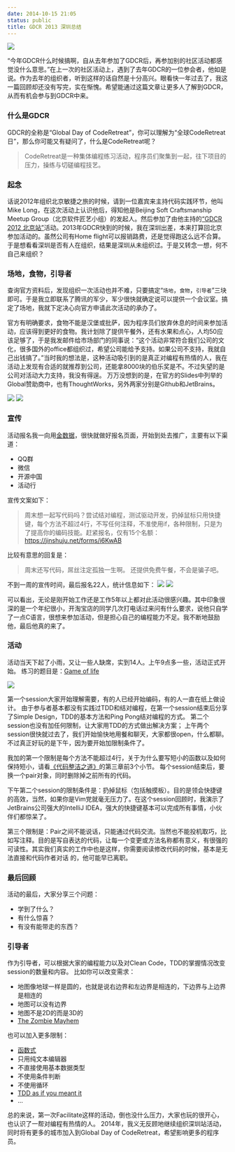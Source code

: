```yaml
---
date: 2014-10-15 21:05
status: public
title: GDCR 2013 深圳总结
---
```


![](http://ww2.sinaimg.cn/large/61412e43gw1eqfsh8lbvej20vq0ntdnj.jpg)

“今年GDCR什么时候搞啊，自从去年参加了GDCR后，再参加别的社区活动都感觉没什么意思。”在上一次的社区活动上，遇到了去年GDCR的一位参会者，他如是说。作为去年的组织者，听到这样的话自然是十分高兴。眼看快一年过去了，我这一篇回顾却还没有写完，实在惭愧。希望能通过这篇文章让更多人了解到GDCR，从而有机会参与到GDCR中来。

### 什么是GDCR
GDCR的全称是“Global Day of CodeRetreat”，你可以理解为“全球CodeRetreat日”，那么你可能又有疑问了，什么是CodeRetreat呢？

>CodeRetreat是一种集体编程练习活动，程序员们聚集到一起，往下项目的压力，操练与切磋编程技艺。

### 起念
话说2012年组织北京敏捷之旅的时候，请到一位嘉宾来主持代码实践环节，他叫Mike Long，在这次活动上认识他后，得知他是Beijing Soft Craftsmanship Meetup Group（北京软件匠艺小组）的发起人。然后参加了由他主持的[“GDCR 2012 北京站”](http://www.meetup.com/BeijingEntrepreneurs/events/90858762/)活动。2013年GDCR快到的时候，我在深圳出差，本来打算回北京参加活动的。虽然公司有Home flight可以报销路费，还是觉得跑这么远不合算。于是想看看深圳是否有人在组织，结果是深圳从未组织过。于是又转念一想，何不自己来组织？

### 场地，食物，引导者
查询官方资料后，发现组织一次活动也并不难，只要搞定“`场地`，`食物`，`引导者`”三块即可。于是我立即联系了腾讯的军少，军少很快就确定说可以提供一个会议室。搞定了场地，我就下定决心向官方申请此次活动的承办了。

官方有明确要求，食物不能是汉堡或批萨，因为程序员们放弃休息的时间来参加活动，应该得到更好的食物。我计划除了提供午餐外，还有水果和点心，人均50应该足够了，于是我发邮件给市场部门的同事说：“这个活动非常符合我们公司的文化，很多国外的office都组织过，希望公司能给予支持。如果公司不支持，我就自己出钱搞了。”当时我的想法是，这种活动吸引到的是真正对编程有热情的人，我在活动上发现有合适的就推荐到公司，还能拿8000块的伯乐奖是不。不过失望的是公司对活动大力支持，我没有得逞。
万万没想到的是，在官方的Slides中列举的Global赞助商中，也有ThoughtWorks，另外两家分别是Github和JetBrains。

![](http://ww2.sinaimg.cn/large/61412e43gw1eqfvd8b2onj20cq04g0ss.jpg)
![](http://ww2.sinaimg.cn/large/61412e43gw1eqfuyx2zeaj20di03nwet.jpg)

### 宣传
活动报名我一向用[金数据](http://jinshuju.net)，很快就做好报名页面，开始到处去推广，主要有以下渠道：   
* QQ群
* 微信
* 开源中国
* 活动行

宣传文案如下：

>周末想一起写代码吗？尝试结对编程，测试驱动开发，扔掉鼠标只用快捷键，每个方法不超过4行，不写任何注释，不准使用if，各种限制，只是为了提高你的编码技能。赶紧报名，仅有15个名额：https://jinshuju.net/forms/i6KwAB  

比较有意思的回复是：
>周末还写代码，屌丝注定孤独一生啊。
>还提供免费午餐，不会是骗子吧。

不到一周的宣传时间，最后报名22人，统计信息如下：
![](http://ww2.sinaimg.cn/large/61412e43gw1eqfvgcztwgj20vn0lhabg.jpg)
![](http://ww3.sinaimg.cn/large/61412e43gw1eqfvgm5iihj20yw0kndha.jpg)

可以看出，无论是刚开始工作还是工作5年以上都对此活动很感兴趣。其中印象很深的是一个年纪很小，开淘宝店的同学几次打电话过来问有什么要求，说他只自学了一点C语言，很想来参加活动，但是担心自己的编程能力不足。我不断地鼓励他，最后他真的来了。

### 活动
活动当天下起了小雨，又让一些人缺席，实到14人。上午9点多一些，活动正式开始。
练习的题目是：[Game of life](http://zh.wikipedia.org/zh/%E5%BA%B7%E5%A8%81%E7%94%9F%E5%91%BD%E6%B8%B8%E6%88%8F)

![](http://ww2.sinaimg.cn/large/61412e43gw1eqfvh1fngcj218w0x8h1e.jpg)

第一个session大家开始理解需要，有的人已经开始编码，有的人一直在纸上做设计。
由于参与者基本都没有实践过TDD和结对编程，在第一个session结束后分享了Simple Design，TDD的基本方法和Ping Pong结对编程的方式。
第二个session也没有加任何限制，让大家用TDD的方式做出解决方案；
上午两个session很快就过去了，我们开始愉快地用餐和聊天，大家都很open，什么都聊。
不过真正好玩的是下午，因为要开始加限制条件了。

我加的第一个限制是每个方法不能超过4行，关于为什么要写短小的函数以及如何保持短小，请看[《代码整洁之道》](http://book.douban.com/subject/4199741/)的第三章前3个小节。
每个session结束后，要换一个pair对象，同时删除掉之前所有的代码。

下午第二个session的限制条件是：扔掉鼠标（包括触摸板）。目的是领会快捷键的高效，当然，如果你是Vim党就毫无压力了。在这个session回顾时，我演示了JetBrains公司强大的IntelliJ IDEA，强大的快捷键基本可以完成所有事情，小伙伴们都惊呆了。

第三个限制是：Pair之间不能说话，只能通过代码交流。当然也不能投机取巧，比如写注释。目的是写自表达的代码，让每一个变更或方法名称都有意义，有很强的可读性。其实我们真实的工作中也是这样，你需要阅读修改代码的时候，基本是无法直接和代码作者对话 的，他可能早已离职。

### 最后回顾
活动的最后，大家分享三个问题： 
* 学到了什么？
* 有什么惊喜？
* 有没有能带走的东西？

### 引导者
作为引导者，可以根据大家的编程能力以及对Clean Code，TDD的掌握情况改变session的数量和内容。
比如你可以改变需求：
* 地图像地球一样是圆的，也就是说右边界和左边界是相连的，下边界与上边界是相连的
* 地图可以没有边界
* 地图不是2D的而是3D的
* [The Zombie Mayhem](https://github.com/coderetreat/coderetreat_wiki/wiki/Middle-session-new-specification:-Zombie-mayhem)

也可以加入更多限制：
* [函数式](https://github.com/coderetreat/coderetreat_wiki/wiki/Paradigm-change:-Go-functional)
* 只用纯文本编辑器
* 不直接使用基本数据类型
* 不使用条件判断
* 不使用循环
* [TDD as if you meant it](http://coderetreat.org/facilitating/activities/tdd-as-if-you-meant-it)
* ...

总的来说，第一次Facilitate这样的活动，倒也没什么压力，大家也玩的很开心，也认识了一帮对编程有热情的人。
2014年，我义无反顾地继续组织深圳站活动，同时将有更多的城市加入到Global Day of CodeRetreat，希望影响更多的程序员。